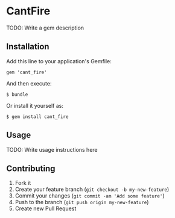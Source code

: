 # CantFire

TODO: Write a gem description

## Installation

Add this line to your application's Gemfile:

    gem 'cant_fire'

And then execute:

    $ bundle

Or install it yourself as:

    $ gem install cant_fire

## Usage

TODO: Write usage instructions here

## Contributing

1. Fork it
2. Create your feature branch (`git checkout -b my-new-feature`)
3. Commit your changes (`git commit -am 'Add some feature'`)
4. Push to the branch (`git push origin my-new-feature`)
5. Create new Pull Request
